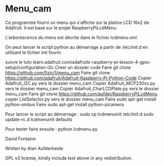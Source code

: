 Menu_cam
========

Ce programme fourni un menu qui s'affiche sur la platine LCD 16x2 de Adafruit.
Il est basé sur le projet RaspberryPiLcdMenu.

L'arborescence du menu est décrite dans le fichier lcdmenu.xml.

On peut lancer le script python au démarrage à partir de /etc/init.d en utilisant le fichier init fourni.

suivre le tuto learn.adafruit.com/adafruits-raspberry-pi-lesson-4-gpio-setup/configuration-i2c
Creer un dossier code
Faire git clone https://github.com/fizici1/menu_cam
Faire git clone https://github.com/adafruit/Adafruit-Raspberry-Pi-Python-Code
Copier Adafruit_I2C.py vers le dossier menu_cam
Copier Adafruit_MCP230xx.py vers le dossier menu_cam
Copier Adafruit_CharLCDPlate.py vers le dossier menu_cam
Faire git clone https://github.com/aufder/RaspberryPiLcdMenu
copier ListSelector.py vers le dossier menu_cam
Faire sudo apt-get install python-smbus
Faire sudo apt-get install python-picamera

Pour lancer le script au démarrage : 
sudo cp lcdmenuinit /etc/init.d
sudo update-rc.d lcdmenuinit defaults

Pour tester faire ensuite :
python lcdmenu.py

David Fontaine

Written by Alan Aufderheide

GPL v3 license, kindly include text above in any redistribution.
